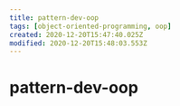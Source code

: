 ```yaml
---
title: pattern-dev-oop
tags: [object-oriented-programming, oop]
created: 2020-12-20T15:47:40.025Z
modified: 2020-12-20T15:48:03.553Z
---
```


# pattern-dev-oop
